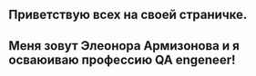 ## Приветствую всех на своей страничке. 
## Меня зовут Элеонора Армизонова и я осваюиваю профессию QA engeneer!
